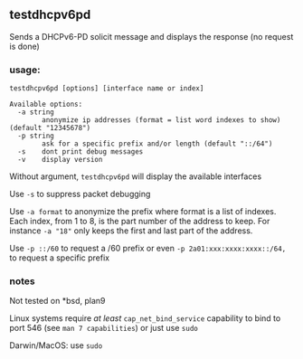## testdhcpv6pd

Sends a DHCPv6-PD solicit message and displays the response (no request is done)

### usage:

````
testdhcpv6pd [options] [interface name or index]

Available options:
  -a string
    	anonymize ip addresses (format = list word indexes to show) (default "12345678")
  -p string
    	ask for a specific prefix and/or length (default "::/64")
  -s	dont print debug messages
  -v	display version

````
Without argument, `testdhcpv6pd` will display the available interfaces

Use `-s` to suppress packet debugging 

Use `-a format` to anonymize the prefix where format is a list of indexes. Each index, from 1 to 8, is the part number of the address to keep. For instance `-a "18"` only keeps the first and last part of the address.

Use `-p ::/60` to request a /60 prefix or even `-p 2a01:xxx:xxxx:xxxx::/64,` to request a specific prefix

### notes
Not tested on *bsd, plan9

Linux systems require *at least* `cap_net_bind_service` capability to bind to port 546 (see `man 7 capabilities`) or just use `sudo`

Darwin/MacOS: use `sudo`